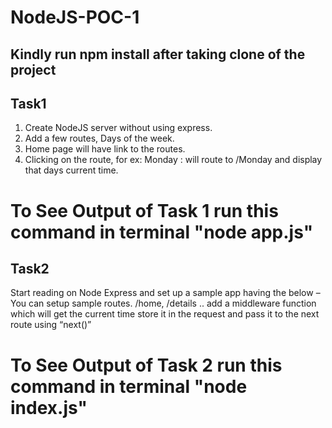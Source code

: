 # NodeJS-POC-1

## Kindly run npm install after taking clone of the project

## Task1
1. Create NodeJS server without using express.
2. Add a few routes, Days of the week.
3. Home page will have link to the routes.
4. Clicking on the route, for ex: Monday : will route to /Monday and display that days current time.

# To See Output of Task 1 run this command in terminal "node app.js"

## Task2
Start reading on Node Express and set up a sample app having the below –
You can setup sample routes. /home, /details .. add a middleware function which will get the current time store it in the request and pass it to the next route using “next()”

# To See Output of Task 2 run this command in terminal "node index.js"
